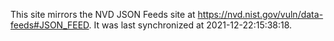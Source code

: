 This site mirrors the NVD JSON Feeds site at https://nvd.nist.gov/vuln/data-feeds#JSON_FEED. It was last synchronized at 2021-12-22:15:38:18.